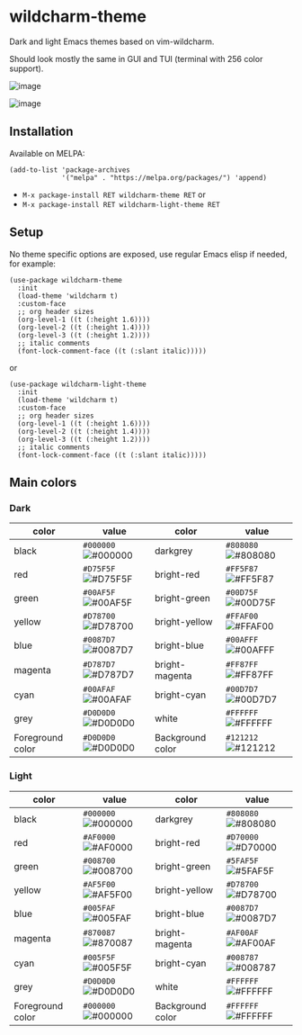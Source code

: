 # wildcharm-theme

Dark and light Emacs themes based on vim-wildcharm.

Should look mostly the same in GUI and TUI (terminal with 256 color support).

![image](https://github.com/habamax/wildcharm-theme/assets/234774/e47c5a49-c673-42d6-b466-a5a6ba36abbb)

![image](https://github.com/habamax/wildcharm-theme/assets/234774/3cee61e0-c416-4da5-b5ce-bc4ea747335d)


## Installation

Available on MELPA:

```
(add-to-list 'package-archives
             '("melpa" . "https://melpa.org/packages/") 'append)
```

- `M-x package-install RET wildcharm-theme RET` or
- `M-x package-install RET wildcharm-light-theme RET`


## Setup

No theme specific options are exposed, use regular Emacs elisp if needed, for example:

```
(use-package wildcharm-theme
  :init
  (load-theme 'wildcharm t)
  :custom-face
  ;; org header sizes
  (org-level-1 ((t (:height 1.6))))
  (org-level-2 ((t (:height 1.4))))
  (org-level-3 ((t (:height 1.2))))
  ;; italic comments
  (font-lock-comment-face ((t (:slant italic)))))
```

or

```
(use-package wildcharm-light-theme
  :init
  (load-theme 'wildcharm t)
  :custom-face
  ;; org header sizes
  (org-level-1 ((t (:height 1.6))))
  (org-level-2 ((t (:height 1.4))))
  (org-level-3 ((t (:height 1.2))))
  ;; italic comments
  (font-lock-comment-face ((t (:slant italic)))))
```

## Main colors

### Dark

| color            | value                   | color            | value                    |
|------------------|-------------------------|------------------|--------------------------|
| black            | `#000000` ![#000000][0] | darkgrey         | `#808080` ![#808080][8]  |
| red              | `#D75F5F` ![#D75F5F][1] | bright-red       | `#FF5F87` ![#FF5F87][9]  |
| green            | `#00AF5F` ![#00AF5F][2] | bright-green     | `#00D75F` ![#00D75F][10] |
| yellow           | `#D78700` ![#D78700][3] | bright-yellow    | `#FFAF00` ![#FFAF00][11] |
| blue             | `#0087D7` ![#0087D7][4] | bright-blue      | `#00AFFF` ![#00AFFF][12] |
| magenta          | `#D787D7` ![#D787D7][5] | bright-magenta   | `#FF87FF` ![#FF87FF][13] |
| cyan             | `#00AFAF` ![#00AFAF][6] | bright-cyan      | `#00D7D7` ![#00D7D7][14] |
| grey             | `#D0D0D0` ![#D0D0D0][7] | white            | `#FFFFFF` ![#FFFFFF][15] |
| Foreground color | `#D0D0D0` ![#D0D0D0][7] | Background color | `#121212` ![#121212][16] |


### Light

| color            | value                    | color            | value                    |
|------------------|--------------------------|------------------|--------------------------|
| black            | `#000000` ![#000000][0]  | darkgrey         | `#808080` ![#808080][8]  |
| red              | `#AF0000` ![#AF0000][17] | bright-red       | `#D70000` ![#D70000][23] |
| green            | `#008700` ![#008700][18] | bright-green     | `#5FAF5F` ![#5FAF5F][24] |
| yellow           | `#AF5F00` ![#AF5F00][19] | bright-yellow    | `#D78700` ![#D78700][3]  |
| blue             | `#005FAF` ![#005FAF][20] | bright-blue      | `#0087D7` ![#0087D7][4]  |
| magenta          | `#870087` ![#870087][21] | bright-magenta   | `#AF00AF` ![#AF00AF][25] |
| cyan             | `#005F5F` ![#005F5F][22] | bright-cyan      | `#008787` ![#008787][26] |
| grey             | `#D0D0D0` ![#D0D0D0][7]  | white            | `#FFFFFF` ![#FFFFFF][15] |
| Foreground color | `#000000` ![#000000][0]  | Background color | `#FFFFFF` ![#FFFFFF][15] |


[0]: https://github.com/habamax/wildcharm-theme/assets/234774/1438b0cb-0dc7-483e-91ab-95be90b69bf1
[1]: https://github.com/habamax/wildcharm-theme/assets/234774/bf362c5e-99f1-4b07-a222-52efe382b3ab
[2]: https://github.com/habamax/wildcharm-theme/assets/234774/17a1d391-667c-4d79-b55d-627be6c67aa0
[3]: https://github.com/habamax/wildcharm-theme/assets/234774/22f46f5b-5b9c-4183-a9af-2591a2b5dab4
[4]: https://github.com/habamax/wildcharm-theme/assets/234774/ff5b881d-deb0-412e-a511-c22b79d6acc7
[5]: https://github.com/habamax/wildcharm-theme/assets/234774/9c8f8edc-aeb2-414a-ab5d-d54fabe471bb
[6]: https://github.com/habamax/wildcharm-theme/assets/234774/3d2e73a6-21f2-41fe-b7ae-710fc94ca734
[7]: https://github.com/habamax/wildcharm-theme/assets/234774/763bb4e1-e730-4637-80e8-d68bab7e52d7
[8]: https://github.com/habamax/wildcharm-theme/assets/234774/22eeff2d-1874-4c2f-b1a2-efe45e2fd322
[9]: https://github.com/habamax/wildcharm-theme/assets/234774/0f950b80-f096-4ff4-b5cf-465817bc9c44
[10]: https://github.com/habamax/wildcharm-theme/assets/234774/2e36f6e0-757c-4fb5-a34d-2658993a1103
[11]: https://github.com/habamax/wildcharm-theme/assets/234774/4c13093d-ba33-46d3-982d-458f3ad3c809
[12]: https://github.com/habamax/wildcharm-theme/assets/234774/b65473ab-0545-49f2-af43-8e06f20a9d6b
[13]: https://github.com/habamax/wildcharm-theme/assets/234774/07a25815-31a3-47c7-bf0c-7a24af50238c
[14]: https://github.com/habamax/wildcharm-theme/assets/234774/b01c7f57-1885-47d4-8eac-67e63fa5707c
[15]: https://github.com/habamax/wildcharm-theme/assets/234774/63a9613d-58de-4c80-9a3a-9c7211f3cd60
[16]: https://github.com/habamax/wildcharm-theme/assets/234774/b611a28a-d7bd-496a-bd8f-a7dc3655b2ba
[17]: https://github.com/habamax/wildcharm-theme/assets/234774/3a4da6b7-3771-44d9-b357-ae52616a385b
[18]: https://github.com/habamax/wildcharm-theme/assets/234774/00a11d33-fc0f-4f66-825f-f835928abcf8
[19]: https://github.com/habamax/wildcharm-theme/assets/234774/5467bc6d-f2aa-4a95-a3fe-041417560bba
[20]: https://github.com/habamax/wildcharm-theme/assets/234774/8afd7d26-ffe2-481e-b727-b50c73548cd4
[21]: https://github.com/habamax/wildcharm-theme/assets/234774/6b7fdebd-74fa-4925-89c1-4dc24247496d
[22]: https://github.com/habamax/wildcharm-theme/assets/234774/9a2a1628-d5ab-4099-8bcb-d3a8dd41d541
[23]: https://github.com/habamax/wildcharm-theme/assets/234774/40f67a14-c861-489e-8416-98ec0affbb95
[24]: https://github.com/habamax/wildcharm-theme/assets/234774/60d85b3c-3a8f-4f85-b8f0-54664077d53e
[25]: https://github.com/habamax/wildcharm-theme/assets/234774/161f6e9b-d2d4-44f8-bab5-3fe06da1c2bb
[26]: https://github.com/habamax/wildcharm-theme/assets/234774/3cfc3fe4-df7e-4f74-8fd8-6d9a50f7348d
